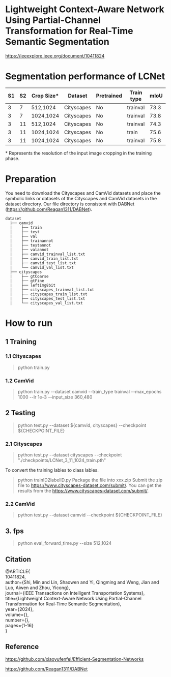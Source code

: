 # Lightweight Context-Aware Network Using Partial-Channel Transformation for Real-Time Semantic Segmentation
https://ieeexplore.ieee.org/document/10411824

# Segmentation performance of LCNet
<table class="tg">
<thead>
  <tr>
    <th class="tg-amwm">S1</th>
    <th class="tg-amwm">S2</th>
    <th class="tg-amwm">Crop Size*</th>
    <th class="tg-amwm">Dataset</th>
    <th class="tg-amwm">Pretrained</th>
    <th class="tg-amwm">Train type</th>
    <th class="tg-amwm">mIoU</th>
    <th class="tg-amwm">Params</th>
    <th class="tg-amwm">Speed</th>
    <th class="tg-amwm">Location</th>
  </tr>
</thead>
<tbody>
  <tr>
    <td class="tg-baqh">3</td>
    <td class="tg-baqh">7</td>
    <td class="tg-baqh">512,1024</td>
    <td class="tg-baqh">Cityscapes</td>
    <td class="tg-baqh">No</td>
    <td class="tg-baqh">trainval</td>
    <td class="tg-baqh">73.3</td>
    <td class="tg-baqh">0.51</td>
    <td class="tg-baqh">185</td>
    <td class="tg-baqh">-</td>
  </tr>
  <tr>
    <td class="tg-baqh">3</td>
    <td class="tg-baqh">7</td>
    <td class="tg-c3ow">1024,1024</td>
    <td class="tg-c3ow">Cityscapes</td>
    <td class="tg-c3ow">No</td>
    <td class="tg-c3ow">trainval</td>
    <td class="tg-c3ow">73.8</td>
    <td class="tg-baqh">0.51</td>
    <td class="tg-baqh">142</td>
    <td class="tg-baqh">-</td>
  </tr>
  <tr>
    <td class="tg-baqh">3</td>
    <td class="tg-baqh">11</td>
    <td class="tg-c3ow">512,1024</td>
    <td class="tg-c3ow">Cityscapes</td>
    <td class="tg-c3ow">No</td>
    <td class="tg-c3ow">trainval</td>
    <td class="tg-c3ow">74.3</td>
    <td class="tg-baqh">0.74</td>
    <td class="tg-baqh">136</td>
    <td class="tg-baqh">-</td>
  </tr>
  <tr>
    <td class="tg-baqh">3</td>
    <td class="tg-baqh">11</td>
    <td class="tg-c3ow">1024,1024</td>
    <td class="tg-c3ow">Cityscapes</td>
    <td class="tg-c3ow">No</td>
    <td class="tg-c3ow">train</td>
    <td class="tg-c3ow">75.6</td>
    <td class="tg-baqh">0.74</td>
    <td class="tg-baqh">117</td>
    <td class="tg-baqh">-</td>
  </tr>
  <tr>
    <td class="tg-baqh">3</td>
    <td class="tg-baqh">11</td>
    <td class="tg-c3ow">1024,1024</td>
    <td class="tg-c3ow">Cityscapes</td>
    <td class="tg-c3ow">No</td>
    <td class="tg-c3ow">trainval</td>
    <td class="tg-c3ow">75.8</td>
    <td class="tg-baqh">0.74</td>
    <td class="tg-baqh">117</td>
    <td class="tg-baqh">-</td>
  </tr>
</tbody>
</table>

\* Represents the resolution of the input image cropping in the training phase.

# Preparation
You need to download the Cityscapes and CamVid datasets and place the symbolic links or datasets of the Cityscapes and CamVid datasets in the dataset directory. Our file directory is consistent with DABNet (https://github.com/Reagan1311/DABNet).

```
dataset
  ├── camvid
  |    ├── train
  |    ├── test
  |    ├── val 
  |    ├── trainannot
  |    ├── testannot
  |    ├── valannot
  |    ├── camvid_trainval_list.txt
  |    ├── camvid_train_list.txt
  |    ├── camvid_test_list.txt
  |    └── camvid_val_list.txt
  ├── cityscapes
  |    ├── gtCoarse
  |    ├── gtFine
  |    ├── leftImg8bit
  |    ├── cityscapes_trainval_list.txt
  |    ├── cityscapes_train_list.txt
  |    ├── cityscapes_test_list.txt
  |    └── cityscapes_val_list.txt           
```        
# How to run

## 1 Training
### 1.1 Cityscapes
> python train.py 

### 1.2 CamVid
> python train.py --dataset camvid --train_type trainval --max_epochs 1000 --lr 1e-3  --input_size 360,480

## 2 Testing
> python test.py --dataset ${camvid, cityscapes} --checkpoint ${CHECKPOINT_FILE}
### 2.1 Cityscapes  
> python test.py --dataset cityscapes --checkpoint "./checkpoints/LCNet_3_11_1024_train.pth"

To convert the training lables to class lables.
> python trainID2labelID.py
> Package the file into xxx.zip 
> Submit the zip file to https://www.cityscapes-dataset.com/submit/.
> You can get the results from the https://www.cityscapes-dataset.com/submit/.
### 2.2 CamVid
> python test.py --dataset camvid --checkpoint ${CHECKPOINT_FILE}

## 3. fps
> python eval_forward_time.py --size 512,1024

 
 ## Citation
@ARTICLE{  
  10411824,  
  author={Shi, Min and Lin, Shaowen and Yi, Qingming and Weng, Jian and Luo, Aiwen and Zhou, Yicong},  
  journal={IEEE Transactions on Intelligent Transportation Systems},   
  title={Lightweight Context-Aware Network Using Partial-Channel Transformation for Real-Time Semantic Segmentation},   
  year={2024},  
  volume={},  
  number={},  
  pages={1-16}  
}
  
 ## Reference
 
 https://github.com/xiaoyufenfei/Efficient-Segmentation-Networks
 
 https://github.com/Reagan1311/DABNet
 

